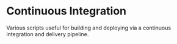 # Continuous Integration

Various scripts useful for building and deploying via a continuous integration and delivery pipeline.
